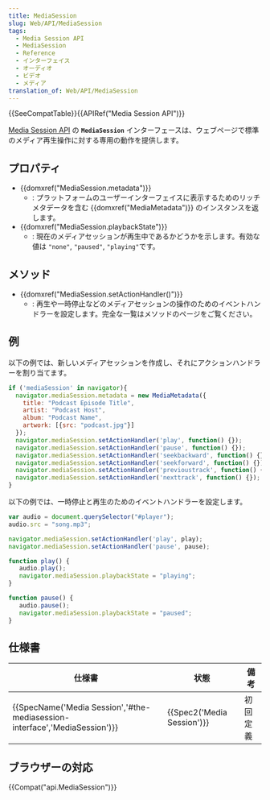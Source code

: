 ```yaml
---
title: MediaSession
slug: Web/API/MediaSession
tags:
  - Media Session API
  - MediaSession
  - Reference
  - インターフェイス
  - オーディオ
  - ビデオ
  - メディア
translation_of: Web/API/MediaSession
---
```

{{SeeCompatTable}}{{APIRef("Media Session API")}}

[Media Session API](/ja/docs/Web/API/Media_Session_API) の **`MediaSession`** インターフェースは、ウェブページで標準のメディア再生操作に対する専用の動作を提供します。

## プロパティ

- {{domxref("MediaSession.metadata")}}
  - : プラットフォームのユーザーインターフェイスに表示するためのリッチメタデータを含む {{domxref("MediaMetadata")}} のインスタンスを返します。
- {{domxref("MediaSession.playbackState")}}
  - : 現在のメディアセッションが再生中であるかどうかを示します。有効な値は `"none"`, `"paused"`, `"playing"`です。

## メソッド

- {{domxref("MediaSession.setActionHandler()")}}
  - : 再生や一時停止などのメディアセッションの操作のためのイベントハンドラーを設定します。完全な一覧はメソッドのページをご覧ください。

## 例

以下の例では、新しいメディアセッションを作成し、それにアクションハンドラーを割り当てます。

```js
if ('mediaSession' in navigator){
  navigator.mediaSession.metadata = new MediaMetadata({
    title: "Podcast Episode Title",
    artist: "Podcast Host",
    album: "Podcast Name",
    artwork: [{src: "podcast.jpg"}]
  });
  navigator.mediaSession.setActionHandler('play', function() {});
  navigator.mediaSession.setActionHandler('pause', function() {});
  navigator.mediaSession.setActionHandler('seekbackward', function() {});
  navigator.mediaSession.setActionHandler('seekforward', function() {});
  navigator.mediaSession.setActionHandler('previoustrack', function() {});
  navigator.mediaSession.setActionHandler('nexttrack', function() {});
}
```

以下の例では、一時停止と再生のためのイベントハンドラーを設定します。

```js
var audio = document.querySelector("#player");
audio.src = "song.mp3";

navigator.mediaSession.setActionHandler('play', play);
navigator.mediaSession.setActionHandler('pause', pause);

function play() {
   audio.play();
   navigator.mediaSession.playbackState = "playing";
}

function pause() {
   audio.pause();
   navigator.mediaSession.playbackState = "paused";
}
```

## 仕様書

| 仕様書                                                                                               | 状態                                 | 備考     |
| ---------------------------------------------------------------------------------------------------- | ------------------------------------ | -------- |
| {{SpecName('Media Session','#the-mediasession-interface','MediaSession')}} | {{Spec2('Media Session')}} | 初回定義 |

## ブラウザーの対応

{{Compat("api.MediaSession")}}
